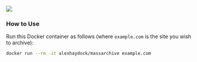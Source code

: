 [![](https://images.microbadger.com/badges/image/alexhaydock/massarchive.svg)](https://hub.docker.com/r/alexhaydock/massarchive "Get your own image badge on microbadger.com")

### How to Use
Run this Docker container as follows (where `example.com` is the site you wish to archive):
```sh
docker run --rm -it alexhaydock/massarchive example.com
```

